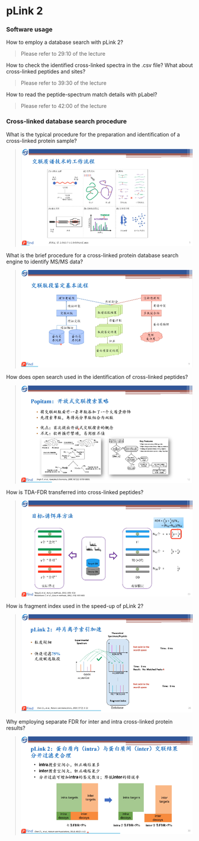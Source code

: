# pLink 2

### Software usage

How to employ a database search with pLink 2?

> Please refer to 29:10 of the lecture

How to check the identified cross-linked spectra in the .csv file? What about cross-linked peptides and sites?

> Please refer to 39:30 of the lecture

How to read the peptide-spectrum match details with pLabel?

> Please refer to 42:00 of the lecture

### Cross-linked database search procedure

What is the typical procedure for the preparation and identification of a cross-linked protein sample?

> ![](png/typical_procedure_xl.png)

What is the brief procedure for a cross-linked protein database search engine to identify MS/MS data?

> ![](png/brief_procedure_xl.png)

How does open search used in the identification of cross-linked peptides?

> ![](png/open_mode_xl.png)

How is TDA-FDR transferred into cross-linked peptides?

> ![](png/TDA_xl.png)

How is fragment index used in the speed-up of pLink 2?

> ![](png/fragment_index.png)

Why employing separate FDR for inter and intra cross-linked protein results?

> ![](png/separate_FDR.png)
